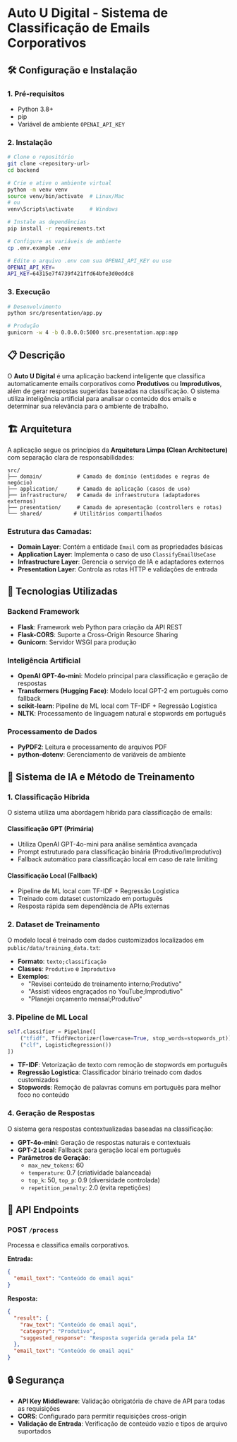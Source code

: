 # Auto U Digital - Sistema de Classificação de Emails Corporativos

## 🛠️ Configuração e Instalação

### 1. Pré-requisitos
- Python 3.8+
- pip
- Variável de ambiente `OPENAI_API_KEY`

### 2. Instalação
```bash
# Clone o repositório
git clone <repository-url>
cd backend

# Crie e ative o ambiente virtual
python -m venv venv
source venv/bin/activate  # Linux/Mac
# ou
venv\Scripts\activate     # Windows

# Instale as dependências
pip install -r requirements.txt

# Configure as variáveis de ambiente
cp .env.example .env

# Edite o arquivo .env com sua OPENAI_API_KEY ou use
OPENAI_API_KEY=
API_KEY=64315e7f4739f421ffd64bfe3d0eddc8
```

### 3. Execução
```bash
# Desenvolvimento
python src/presentation/app.py

# Produção
gunicorn -w 4 -b 0.0.0.0:5000 src.presentation.app:app
```

## 📋 Descrição

O **Auto U Digital** é uma aplicação backend inteligente que classifica automaticamente emails corporativos como **Produtivos** ou **Improdutivos**, além de gerar respostas sugeridas baseadas na classificação. O sistema utiliza inteligência artificial para analisar o conteúdo dos emails e determinar sua relevância para o ambiente de trabalho.

## 🏗️ Arquitetura

A aplicação segue os princípios da **Arquitetura Limpa (Clean Architecture)** com separação clara de responsabilidades:

```
src/
├── domain/           # Camada de domínio (entidades e regras de negócio)
├── application/      # Camada de aplicação (casos de uso)
├── infrastructure/   # Camada de infraestrutura (adaptadores externos)
├── presentation/     # Camada de apresentação (controllers e rotas)
└── shared/          # Utilitários compartilhados
```

### Estrutura das Camadas:

- **Domain Layer**: Contém a entidade `Email` com as propriedades básicas
- **Application Layer**: Implementa o caso de uso `ClassifyEmailUseCase`
- **Infrastructure Layer**: Gerencia o serviço de IA e adaptadores externos
- **Presentation Layer**: Controla as rotas HTTP e validações de entrada

## 🚀 Tecnologias Utilizadas

### Backend Framework
- **Flask**: Framework web Python para criação da API REST
- **Flask-CORS**: Suporte a Cross-Origin Resource Sharing
- **Gunicorn**: Servidor WSGI para produção

### Inteligência Artificial
- **OpenAI GPT-4o-mini**: Modelo principal para classificação e geração de respostas
- **Transformers (Hugging Face)**: Modelo local GPT-2 em português como fallback
- **scikit-learn**: Pipeline de ML local com TF-IDF + Regressão Logística
- **NLTK**: Processamento de linguagem natural e stopwords em português

### Processamento de Dados
- **PyPDF2**: Leitura e processamento de arquivos PDF
- **python-dotenv**: Gerenciamento de variáveis de ambiente

## 🤖 Sistema de IA e Método de Treinamento

### 1. Classificação Híbrida

O sistema utiliza uma abordagem híbrida para classificação de emails:

#### **Classificação GPT (Primária)**
- Utiliza OpenAI GPT-4o-mini para análise semântica avançada
- Prompt estruturado para classificação binária (Produtivo/Improdutivo)
- Fallback automático para classificação local em caso de rate limiting

#### **Classificação Local (Fallback)**
- Pipeline de ML local com TF-IDF + Regressão Logística
- Treinado com dataset customizado em português
- Resposta rápida sem dependência de APIs externas

### 2. Dataset de Treinamento

O modelo local é treinado com dados customizados localizados em `public/data/training_data.txt`:

- **Formato**: `texto;classificação`
- **Classes**: `Produtivo` e `Improdutivo`
- **Exemplos**:
  - "Revisei conteúdo de treinamento interno;Produtivo"
  - "Assisti vídeos engraçados no YouTube;Improdutivo"
  - "Planejei orçamento mensal;Produtivo"

### 3. Pipeline de ML Local

```python
self.classifier = Pipeline([
    ("tfidf", TfidfVectorizer(lowercase=True, stop_words=stopwords_pt)),
    ("clf", LogisticRegression())
])
```

- **TF-IDF**: Vetorização de texto com remoção de stopwords em português
- **Regressão Logística**: Classificador binário treinado com dados customizados
- **Stopwords**: Remoção de palavras comuns em português para melhor foco no conteúdo

### 4. Geração de Respostas

O sistema gera respostas contextualizadas baseadas na classificação:

- **GPT-4o-mini**: Geração de respostas naturais e contextuais
- **GPT-2 Local**: Fallback para geração local em português
- **Parâmetros de Geração**:
  - `max_new_tokens`: 60
  - `temperature`: 0.7 (criatividade balanceada)
  - `top_k`: 50, `top_p`: 0.9 (diversidade controlada)
  - `repetition_penalty`: 2.0 (evita repetições)

## 🔌 API Endpoints

### POST `/process`

Processa e classifica emails corporativos.

**Entrada:**
```json
{
  "email_text": "Conteúdo do email aqui"
}
```

**Resposta:**
```json
{
  "result": {
    "raw_text": "Conteúdo do email aqui",
    "category": "Produtivo",
    "suggested_response": "Resposta sugerida gerada pela IA"
  },
  "email_text": "Conteúdo do email aqui"
}
```

## 🔒 Segurança

- **API Key Middleware**: Validação obrigatória de chave de API para todas as requisições
- **CORS**: Configurado para permitir requisições cross-origin
- **Validação de Entrada**: Verificação de conteúdo vazio e tipos de arquivo suportados

